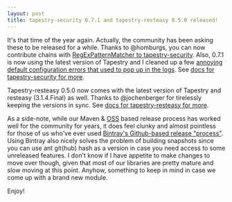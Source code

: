 ```yaml
---
layout: post
title: tapestry-security 0.7.1 and tapestry-resteasy 0.5.0 released!
---
```


It's that time of the year again. Actually, the community has been asking these to be released for a while. Thanks to @homburgs, you can now contribute chains with [RegExPatternMatcher to tapestry-security](https://github.com/tynamo/tapestry-security/pull/50). Also, 0.7.1 is now using the latest version of Tapestry and I cleaned up a few [annoying default configuration errors that used to pop up in the logs](https://github.com/tynamo/tapestry-security/issues/49). See [docs for tapestry-security for more](http://www.tynamo.org/tapestry-security+guide/).

Tapestry-resteasy 0.5.0 now comes with the latest version of Tapestry and resteasy (3.1.4.Final) as well. Thanks to @jochenberger for tirelessly keeping the versions in sync. See [docs for tapestry-resteasy for more](http://www.tynamo.org/tapestry-resteasy+guide/).

As a side-note, while our Maven & [OSS](https://www.sonatype.com/nexus-repository-oss) based release process has worked well for the community for years, it does feel clunky and almost pointless for those of us who've ever used [Bintray's Github-based release "process"](https://blog.bintray.com/2013/06/05/bintray-github-synergistic-love-story/). Using Bintray also nicely solves the problem of building snapshots since you can use ant git(hub) hash as a version in case you need access to some unreleased features. I don't know if I have appetite to make changes to move over though, given that most of our libraries are pretty mature and slow moving at this point. Anyhow, something to keep in mind in case we come up with a brand new module.

Enjoy!
